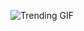 
<!-- GIF_SECTION -->
![Trending GIF](https://media4.giphy.com/media/v1.Y2lkPThiYjIxNzcybzBzenczdngxNWR2c3BlMWQ0MTJjOXIwMzF4aWx6NmRxcXlmMTJ0cyZlcD12MV9naWZzX3NlYXJjaCZjdD1n/3ohs814r2VtQYQWxkQ/giphy.gif)
<!-- END_GIF_SECTION -->
